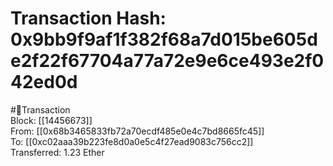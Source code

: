 
Transaction Hash: 0x9bb9f9af1f382f68a7d015be605de2f22f67704a77a72e9e6ce493e2f042ed0d
====================================================================================
  
#💸Transaction  
Block: [[14456673]]  
From: [[0x68b3465833fb72a70ecdf485e0e4c7bd8665fc45]]  
To: [[0xc02aaa39b223fe8d0a0e5c4f27ead9083c756cc2]]  
Transferred: 1.23 Ether